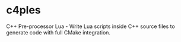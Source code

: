 # c4ples
C++ Pre-processor Lua - Write Lua scripts inside C++ source files to generate code with full CMake integration. 
